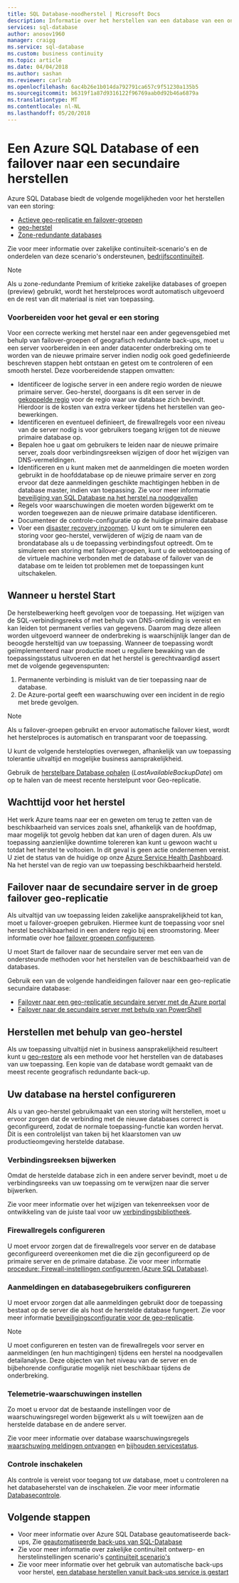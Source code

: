 ```yaml
---
title: SQL Database-noodherstel | Microsoft Docs
description: Informatie over het herstellen van een database van een onderbreking van de regionale datacenter of mislukt met de Azure SQL Database actieve geo-replicatie en mogelijkheden van geo-herstel.
services: sql-database
author: anosov1960
manager: craigg
ms.service: sql-database
ms.custom: business continuity
ms.topic: article
ms.date: 04/04/2018
ms.author: sashan
ms.reviewer: carlrab
ms.openlocfilehash: 6ac4b26e1b014da792791ca657c9f51230a135b5
ms.sourcegitcommit: b6319f1a87d9316122f96769aab0d92b46a6879a
ms.translationtype: MT
ms.contentlocale: nl-NL
ms.lasthandoff: 05/20/2018
---
```

# <a name="restore-an-azure-sql-database-or-failover-to-a-secondary"></a>Een Azure SQL Database of een failover naar een secundaire herstellen
Azure SQL Database biedt de volgende mogelijkheden voor het herstellen van een storing:

* [Actieve geo-replicatie en failover-groepen](sql-database-geo-replication-overview.md)
* [geo-herstel](sql-database-recovery-using-backups.md#point-in-time-restore)
* [Zone-redundante databases](sql-database-high-availability.md)

Zie voor meer informatie over zakelijke continuïteit-scenario's en de onderdelen van deze scenario's ondersteunen, [bedrijfscontinuïteit](sql-database-business-continuity.md).

> [!NOTE]
> Als u zone-redundante Premium of kritieke zakelijke databases of groepen (preview) gebruikt, wordt het herstelproces wordt automatisch uitgevoerd en de rest van dit materiaal is niet van toepassing. 

### <a name="prepare-for-the-event-of-an-outage"></a>Voorbereiden voor het geval er een storing
Voor een correcte werking met herstel naar een ander gegevensgebied met behulp van failover-groepen of geografisch redundante back-ups, moet u een server voorbereiden in een ander datacenter onderbreking om te worden van de nieuwe primaire server indien nodig ook goed gedefinieerde beschreven stappen hebt ontstaan en getest om te controleren of een smooth herstel. Deze voorbereidende stappen omvatten:

* Identificeer de logische server in een andere regio worden de nieuwe primaire server. Geo-herstel, doorgaans is dit een server in de [gekoppelde regio](../best-practices-availability-paired-regions.md) voor de regio waar uw database zich bevindt. Hierdoor is de kosten van extra verkeer tijdens het herstellen van geo-bewerkingen.
* Identificeren en eventueel definieert, de firewallregels voor een niveau van de server nodig is voor gebruikers toegang krijgen tot de nieuwe primaire database op.
* Bepalen hoe u gaat om gebruikers te leiden naar de nieuwe primaire server, zoals door verbindingsreeksen wijzigen of door het wijzigen van DNS-vermeldingen.
* Identificeren en u kunt maken met de aanmeldingen die moeten worden gebruikt in de hoofddatabase op de nieuwe primaire server en zorg ervoor dat deze aanmeldingen geschikte machtigingen hebben in de database master, indien van toepassing. Zie voor meer informatie [beveiliging van SQL Database na het herstel na noodgevallen](sql-database-geo-replication-security-config.md)
* Regels voor waarschuwingen die moeten worden bijgewerkt om te worden toegewezen aan de nieuwe primaire database identificeren.
* Documenteer de controle-configuratie op de huidige primaire database
* Voer een [disaster recovery inzoomen](sql-database-disaster-recovery-drills.md). U kunt om te simuleren een storing voor geo-herstel, verwijderen of wijzig de naam van de brondatabase als u de toepassing verbindingsfout optreedt. Om te simuleren een storing met failover-groepen, kunt u de webtoepassing of de virtuele machine verbonden met de database of failover van de database om te leiden tot problemen met de toepassingen kunt uitschakelen.

## <a name="when-to-initiate-recovery"></a>Wanneer u herstel Start
De herstelbewerking heeft gevolgen voor de toepassing. Het wijzigen van de SQL-verbindingsreeks of met behulp van DNS-omleiding is vereist en kan leiden tot permanent verlies van gegevens. Daarom mag deze alleen worden uitgevoerd wanneer de onderbreking is waarschijnlijk langer dan de beoogde hersteltijd van uw toepassing. Wanneer de toepassing wordt geïmplementeerd naar productie moet u reguliere bewaking van de toepassingsstatus uitvoeren en dat het herstel is gerechtvaardigd assert met de volgende gegevenspunten:

1. Permanente verbinding is mislukt van de tier toepassing naar de database.
2. De Azure-portal geeft een waarschuwing over een incident in de regio met brede gevolgen.

> [!NOTE]
> Als u failover-groepen gebruikt en ervoor automatische failover kiest, wordt het herstelproces is automatisch en transparant voor de toepassing. 

U kunt de volgende herstelopties overwegen, afhankelijk van uw toepassing tolerantie uitvaltijd en mogelijke business aansprakelijkheid.

Gebruik de [herstelbare Database ophalen](https://msdn.microsoft.com/library/dn800985.aspx) (*LastAvailableBackupDate*) om op te halen van de meest recente herstelpunt voor Geo-replicatie.

## <a name="wait-for-service-recovery"></a>Wachttijd voor het herstel
Het werk Azure teams naar eer en geweten om terug te zetten van de beschikbaarheid van services zoals snel, afhankelijk van de hoofdmap, maar mogelijk tot gevolg hebben dat kan uren of dagen duren.  Als uw toepassing aanzienlijke downtime tolereren kan kunt u gewoon wacht u totdat het herstel te voltooien. In dit geval is geen actie ondernemen vereist. U ziet de status van de huidige op onze [Azure Service Health Dashboard](https://azure.microsoft.com/status/). Na het herstel van de regio van uw toepassing beschikbaarheid hersteld.

## <a name="fail-over-to-geo-replicated-secondary-server-in-the-failover-group"></a>Failover naar de secundaire server in de groep failover geo-replicatie
Als uitvaltijd van uw toepassing leiden zakelijke aansprakelijkheid tot kan, moet u failover-groepen gebruiken. Hiermee kunt de toepassing voor snel herstel beschikbaarheid in een andere regio bij een stroomstoring. Meer informatie over hoe [failover groepen configureren](sql-database-geo-replication-portal.md).

U moet Start de failover naar de secundaire server met een van de ondersteunde methoden voor het herstellen van de beschikbaarheid van de databases.

Gebruik een van de volgende handleidingen failover naar een geo-replicatie secundaire database:

* [Failover naar een geo-replicatie secundaire server met de Azure portal](sql-database-geo-replication-portal.md)
* [Failover naar de secundaire server met behulp van PowerShell](scripts/sql-database-setup-geodr-and-failover-database-powershell.md)

## <a name="recover-using-geo-restore"></a>Herstellen met behulp van geo-herstel
Als uw toepassing uitvaltijd niet in business aansprakelijkheid resulteert kunt u [geo-restore](sql-database-recovery-using-backups.md) als een methode voor het herstellen van de databases van uw toepassing. Een kopie van de database wordt gemaakt van de meest recente geografisch redundante back-up.

## <a name="configure-your-database-after-recovery"></a>Uw database na herstel configureren
Als u van geo-herstel gebruikmaakt van een storing wilt herstellen, moet u ervoor zorgen dat de verbinding met de nieuwe databases correct is geconfigureerd, zodat de normale toepassing-functie kan worden hervat. Dit is een controlelijst van taken bij het klaarstomen van uw productieomgeving herstelde database.

### <a name="update-connection-strings"></a>Verbindingsreeksen bijwerken
Omdat de herstelde database zich in een andere server bevindt, moet u de verbindingsreeks van uw toepassing om te verwijzen naar die server bijwerken.

Zie voor meer informatie over het wijzigen van tekenreeksen voor de ontwikkeling van de juiste taal voor uw [verbindingsbibliotheek](sql-database-libraries.md).

### <a name="configure-firewall-rules"></a>Firewallregels configureren
U moet ervoor zorgen dat de firewallregels voor server en de database geconfigureerd overeenkomen met die die zijn geconfigureerd op de primaire server en de primaire database. Zie voor meer informatie [procedure: Firewall-instellingen configureren (Azure SQL Database)](sql-database-configure-firewall-settings.md).

### <a name="configure-logins-and-database-users"></a>Aanmeldingen en databasegebruikers configureren
U moet ervoor zorgen dat alle aanmeldingen gebruikt door de toepassing bestaat op de server die als host de herstelde database fungeert. Zie voor meer informatie [beveiligingsconfiguratie voor de geo-replicatie](sql-database-geo-replication-security-config.md).

> [!NOTE]
> U moet configureren en testen van de firewallregels voor server en aanmeldingen (en hun machtigingen) tijdens een herstel na noodgevallen detailanalyse. Deze objecten van het niveau van de server en de bijbehorende configuratie mogelijk niet beschikbaar tijdens de onderbreking.
> 
> 

### <a name="setup-telemetry-alerts"></a>Telemetrie-waarschuwingen instellen
Zo moet u ervoor dat de bestaande instellingen voor de waarschuwingsregel worden bijgewerkt als u wilt toewijzen aan de herstelde database en de andere server.

Zie voor meer informatie over database waarschuwingsregels [waarschuwing meldingen ontvangen](../monitoring-and-diagnostics/insights-receive-alert-notifications.md) en [bijhouden servicestatus](../monitoring-and-diagnostics/insights-service-health.md).

### <a name="enable-auditing"></a>Controle inschakelen
Als controle is vereist voor toegang tot uw database, moet u controleren na het databaseherstel van de inschakelen. Zie voor meer informatie [Databasecontrole](sql-database-auditing.md).

## <a name="next-steps"></a>Volgende stappen
* Voor meer informatie over Azure SQL Database geautomatiseerde back-ups, Zie [geautomatiseerde back-ups van SQL-Database](sql-database-automated-backups.md)
* Zie voor meer informatie over zakelijke continuïteit ontwerp- en herstelinstellingen scenario's [continuïteit scenario's](sql-database-business-continuity.md)
* Zie voor meer informatie over het gebruik van automatische back-ups voor herstel, [een database herstellen vanuit back-ups service is gestart](sql-database-recovery-using-backups.md)

